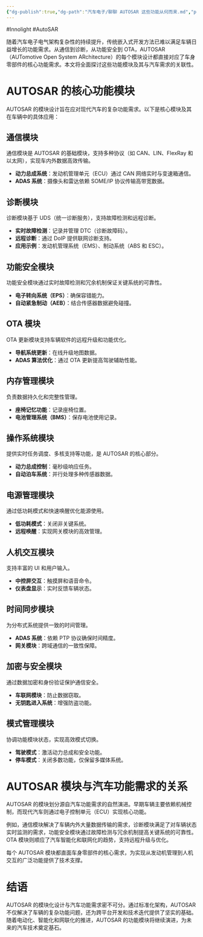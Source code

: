```yaml
---
{"dg-publish":true,"dg-path":"汽车电子/聊聊 AUTOSAR 这些功能从何而来.md","permalink":"/汽车电子/聊聊 AUTOSAR 这些功能从何而来/","created":"2025-04-11T15:52:12.392+08:00","updated":"2025-04-11T16:02:41.611+08:00"}
---
```


#Innolight #AutoSAR 

随着汽车电子电气架构复杂性的持续提升，传统嵌入式开发方法已难以满足车辆日益增长的功能需求。从通信到诊断，从功能安全到 OTA，AUTOSAR（AUTomotive Open System ARchitecture）的每个模块设计都直接对应了车身零部件的核心功能需求。本文将全面探讨这些功能模块及其与汽车需求的关联性。

# AUTOSAR 的核心功能模块

AUTOSAR 的模块设计旨在应对现代汽车的复杂功能需求。以下是核心模块及其在车辆中的具体应用：

## 通信模块

通信模块是 AUTOSAR 的基础模块，支持多种协议（如 CAN、LIN、FlexRay 和以太网），实现车内外数据高效传输。

- **动力总成系统**：发动机管理单元（ECU）通过 CAN 网络实时与变速箱通信。
- **ADAS 系统**：摄像头和雷达依赖 SOME/IP 协议传输高带宽数据。

## 诊断模块

诊断模块基于 UDS（统一诊断服务），支持故障检测和远程诊断。

- **实时故障检测**：记录并管理 DTC（诊断故障码）。
- **远程诊断**：通过 DoIP 提供联网诊断支持。
- **应用示例**：发动机管理系统（EMS）、制动系统（ABS 和 ESC）。

## 功能安全模块

功能安全模块通过实时故障检测和冗余机制保证关键系统的可靠性。

- **电子转向系统（EPS）**：确保容错能力。
- **自动紧急制动（AEB）**：结合传感器数据避免碰撞。

## OTA 模块

OTA 更新模块支持车辆软件的远程升级和功能优化。

- **导航系统更新**：在线升级地图数据。
- **ADAS 算法优化**：通过 OTA 更新提高驾驶辅助性能。

## 内存管理模块

负责数据持久化和完整性管理。

- **座椅记忆功能**：记录座椅位置。
- **电池管理系统（BMS）**：保存电池使用记录。

## 操作系统模块

提供实时任务调度、多核支持等功能，是 AUTOSAR 的核心部分。

- **动力总成控制**：毫秒级响应任务。
- **自动泊车系统**：并行处理多种传感器数据。

## 电源管理模块

通过低功耗模式和快速唤醒优化能源使用。

- **低功耗模式**：关闭非关键系统。
- **远程唤醒**：实现网关模块的高效管理。

## 人机交互模块

支持丰富的 UI 和用户输入。

- **中控屏交互**：触摸屏和语音命令。
- **仪表盘显示**：实时反馈车辆状态。

## 时间同步模块

为分布式系统提供一致的时间管理。

- **ADAS 系统**：依赖 PTP 协议确保时间精度。
- **网关模块**：跨域通信的一致性保障。

## 加密与安全模块

通过数据加密和身份验证保护通信安全。

- **车联网模块**：防止数据窃取。
- **无钥匙进入系统**：增强防盗功能。

## 模式管理模块

协调功能模块状态，实现高效模式切换。

- **驾驶模式**：激活动力总成和安全功能。
- **停车模式**：关闭多数功能，仅保留多媒体系统。

# AUTOSAR 模块与汽车功能需求的关系

AUTOSAR 的模块划分源自汽车功能需求的自然演进。早期车辆主要依赖机械控制，而现代汽车则通过电子控制单元（ECU）实现核心功能。

例如，通信模块解决了车辆内外大量数据传输的需求，诊断模块满足了对车辆状态实时监测的需求，功能安全模块通过故障检测与冗余机制提高关键系统的可靠性。OTA 模块则顺应了汽车智能化和联网化的趋势，支持远程升级与优化。

每个 AUTOSAR 模块都直面车身零部件的核心需求，为实现从发动机管理到人机交互的广泛功能提供了技术支撑。

# 结语

AUTOSAR 的模块化设计与汽车功能需求密不可分。通过标准化架构，AUTOSAR 不仅解决了车辆的复杂功能问题，还为跨平台开发和技术迭代提供了坚实的基础。随着电动化、智能化和网联化的推进，AUTOSAR 的功能模块将继续演进，为未来的汽车技术奠定基石。